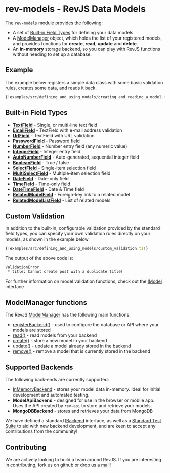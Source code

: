 
# rev-models - RevJS Data Models

The `rev-models` module provides the following:

 * A set of [Built-in Field Types](#built-in-field-types) for defining your
   data models
 * A [ModelManager](#modelmanager-functions) object, which holds the list of
   your registered models, and provides functions for **create**, **read**,
   **update** and **delete**.
 * An **in-memory** storage backend, so you can play with RevJS functions without
   needing to set up a database.

## Example

The example below registers a simple data class with some basic validation
rules, creates some data, and reads it back.

```ts
{!examples/src/defining_and_using_models/creating_and_reading_a_model.ts!}
```

## Built-in Field Types

 * **[TextField](/api/rev-models/classes/textfield.html)** - Single, or multi-line text field
 * **[EmailField](/api/rev-models/classes/emailfield.html)** - TextField with e-mail address validation
 * **[UrlField](/api/rev-models/classes/urlfield.html)** - TextField with URL validation
 * **[PasswordField](/api/rev-models/classes/passwordfield.html)** - Password field
 * **[NumberField](/api/rev-models/classes/numberfield.html)** - Number entry field (any numeric value)
 * **[IntegerField](/api/rev-models/classes/integerfield.html)** - Integer entry field
 * **[AutoNumberField](/api/rev-models/classes/autonumberfield.html)** - Auto-generated, sequential integer field
 * **[BooleanField](/api/rev-models/classes/booleanfield.html)** - True / false
 * **[SelectField](/api/rev-models/classes/selectfield.html)** - Single-item selection field
 * **[MultiSelectField](/api/rev-models/classes/multiselectfield.html)** - Multiple-item selection field
 * **[DateField](/api/rev-models/classes/datefield.html)** - Date-only field
 * **[TimeField](/api/rev-models/classes/timefield.html)** - Time-only field
 * **[DateTimeField](/api/rev-models/classes/datetimefield.html)** - Date & Time field
 * **[RelatedModelField](/api/rev-models/classes/relatedmodelfield.html)** - Foreign-key link to a related model
 * **[RelatedModelListField](/api/rev-models/classes/relatedmodellistfield.html)** - List of related models

## Custom Validation

In addition to the built-in, configurable validation provided by the
standard field types, you can specify your own validation rules directly on your
models, as shown in the example below

```ts
{!examples/src/defining_and_using_models/custom_validation.ts!}
```

The output of the above code is:

```
ValidationError
 * title: Cannot create post with a duplicate title!
```

For further information on model validation functions, check out the
[IModel](/api/rev-models/interfaces/imodel.html) interface

## ModelManager functions

The RevJS [ModelManager](/api/rev-models/classes/modelmanager.html) has the
following main functions:

 * [registerBackend()](/api/rev-models/classes/modelmanager.html#registerbackend) -
   used to configure the database or API where your models are stored
 * [read()](/api/rev-models/classes/modelmanager.html#read) - read models from
   your backend
 * [create()](/api/rev-models/classes/modelmanager.html#create) - store a new
   model in your backend
 * [update()](/api/rev-models/classes/modelmanager.html#update) - update a model
   already stored in the backend
 * [remove()](/api/rev-models/classes/modelmanager.html#remove) - remove a model
   that is currently stored in the backend

## Supported Backends

The following back-ends are currently supported:

 * [InMemoryBackend](/api/rev-models/classes/inmemorybackend.html) - stores your
   model data in-memory. Ideal for initial development and automated testing.
 * **ModelApiBackend** - designed for use in the browser or mobile app.
   Uses the API created by `rev-api` to store and retrieve your models.
 * **MongoDBBackend** - stores and retrieves your data from MongoDB

We have defined a standard [IBackend](/api/rev-models/interfaces/ibackend.html)
interface, as well as a
[Standard Test Suite](https://github.com/RevJS/revjs/blob/master/packages/rev-models/src/backends/testsuite/index.ts)
to aid with new backend development, and are keen to accept any contributions
from the community!

## Contributing

We are actively looking to build a team around RevJS. If you are interesting in
contributing, fork us on github or drop us a
[mail](mailto:russ@russellbriggs.co)!
